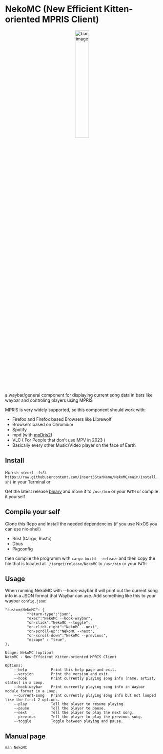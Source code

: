 # NekoMC (New Efficient Kitten-oriented MPRIS Client)
<p align="center">
    <img src="https://cdn.discordapp.com/attachments/1086458749243363458/1086614668111532152/image.png" style="width: 30%;" alt="bar image"></img>
</p>

a waybar/general component for displaying current song data in bars like waybar and controling players using MPRIS

MPRIS is very widely supported, so this component should work with:
* Firefox and Firefox based Browsers like Librewolf
* Browsers based on Chromium
* Spotify
* mpd (with [mpDris2](https://github.com/eonpatapon/mpDris2))
* VLC ( For People that don't use MPV in 2023 )
* Basically every other Music/Video player on the face of Earth

## Install
Run `sh <(curl -fsSL https://raw.githubusercontent.com/Insert5StarName/NekoMC/main/install.sh)` in your Terminal or

Get the latest release [binary](https://github.com/Insert5StarName/NekoMC/releases/tag/1.0) and move it to `/usr/bin` or your `PATH`
or compile it yourself

## Compile your self
Clone this Repo and Install the needed dependencies (if you use NixOS you can use nix-shell)
* Rust (Cargo, Rustc)
* Dbus
* Pkgconfig

then compile the programm with `cargo build --release` and then copy the file that is located at `./target/release/NekoMC` to `/usr/bin` or your `PATH`


## Usage
When running NekoMC with --hook-waybar it will print out the current song info in a JSON format that Waybar can use.
Add something like this to your waybar `config.json`:
```
"custom/NekoMC": {
          "return-type":"json",
          "exec":"NekoMC --hook-waybar",
          "on-click":"NekoMC --toggle",
          "on-click-right":"NekoMC --next",
          "on-scroll-up":"NekoMC --next",
          "on-scroll-down":"NekoMC --previous",
          "escape" : "true",
},
```


```
Usage: NekoMC [option]
NekoMC - New Efficient Kitten-oriented MPRIS Client

Options:
    --help           Print this help page and exit.
    --version        Print the version and exit.
    --hook           Print currently playing song info (name, artist, status) in a Loop.
    --hook-waybar    Print currently playing song info in Waybar module format in a Loop.
    --current-song   Print currently playing song info but not looped like the first 2 options. 
    --play           Tell the player to resume playing.
    --pause          Tell the player to pause.
    --next           Tell the player to play the next song.
    --previous       Tell the player to play the previous song.
    --toggle         Toggle between playing and pause.
```

## Manual page
```
man NekoMC
```
